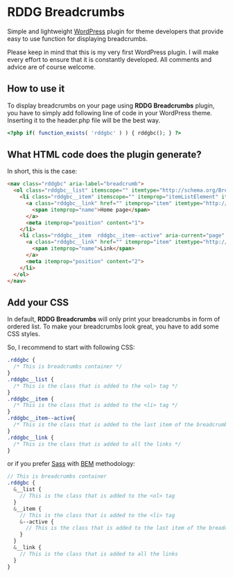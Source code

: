 # RDDG Breadcrumbs
Simple and lightweight [WordPress](https://wordpress.org/) plugin for theme developers that provide easy to use function for displaying breadcrumbs.

Please keep in mind that this is my very first WordPress plugin. I will make every effort to ensure that it is constantly developed. All comments and advice are of course welcome.

## How to use it
To display breadcrumbs on your page using **RDDG Breadcrumbs** plugin, you have to simply add following line of code in your WordPress theme. Inserting it to the header.php file will be the best way.
```php
<?php if( function_exists( 'rddgbc' ) ) { rddgbc(); } ?>
```

## What HTML code does the plugin generate?
In short, this is the case:
```html
<nav class="rddgbc" aria-label="breadcrumb">
  <ol class="rddgbc__list" itemscope="" itemtype="http://schema.org/BreadcrumbList">
    <li class="rddgbc__item" itemscope="" itemprop="itemListElement" itemtype="http://schema.org/ListItem">
      <a class="rddgbc__link" href="" itemprop="item" itemtype="http://schema.org/Thing">
        <span itemprop="name">Home page</span>
      </a>
      <meta itemprop="position" content="1">
    </li>
    <li class="rddgbc__item  rddgbc__item--active" aria-current="page" itemscope="" itemprop="itemListElement" itemtype="http://schema.org/ListItem">
      <a class="rddgbc__link" href="" itemprop="item" itemtype="http://schema.org/Thing">
        <span itemprop="name">Link</span>
      </a>
      <meta itemprop="position" content="2">
    </li>
  </ol>
</nav>
```

## Add your CSS
In default, **RDDG Breadcrumbs** will only print your breadcrumbs in form of ordered list. To make your breadcrumbs look great, you have to add some CSS styles.

So, I recommend to start with following CSS:
```css
.rddgbc {
  /* This is breadcrumbs container */
}
.rddgbc__list {
  /* This is the class that is added to the <ol> tag */
}
.rddgbc__item {
  /* This is the class that is added to the <li> tag */
}
.rddgbc__item--active{
  /* This is the class that is added to the last item of the breadcrumbs */
}
.rddgbc__link {
  /* This is the class that is added to all the links */
}
```

or if you prefer [Sass](https://sass-lang.com/) with [BEM](http://getbem.com/) methodology:
```scss
// This is breadcrumbs container
.rddgbc {
  &__list {
    // This is the class that is added to the <ol> tag
  }
  &__item {
    // This is the class that is added to the <li> tag
    &--active {
      // This is the class that is added to the last item of the breadcrumbs
    }
  }
  &__link {
    // This is the class that is added to all the links
  }
}
```

